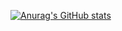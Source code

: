 [![Anurag's GitHub stats](https://github-readme-stats.vercel.app/api?username=yulong0309)](https://github.com/anuraghazra/github-readme-stats)
